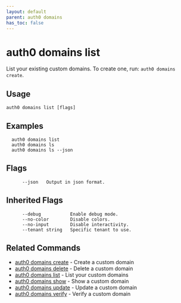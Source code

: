 ```yaml
---
layout: default
parent: auth0 domains
has_toc: false
---
```

# auth0 domains list

List your existing custom domains. To create one, run: `auth0 domains create`.

## Usage
```
auth0 domains list [flags]
```

## Examples

```
  auth0 domains list
  auth0 domains ls
  auth0 domains ls --json
```


## Flags

```
      --json   Output in json format.
```


## Inherited Flags

```
      --debug           Enable debug mode.
      --no-color        Disable colors.
      --no-input        Disable interactivity.
      --tenant string   Specific tenant to use.
```


## Related Commands

- [auth0 domains create](auth0_domains_create.md) - Create a custom domain
- [auth0 domains delete](auth0_domains_delete.md) - Delete a custom domain
- [auth0 domains list](auth0_domains_list.md) - List your custom domains
- [auth0 domains show](auth0_domains_show.md) - Show a custom domain
- [auth0 domains update](auth0_domains_update.md) - Update a custom domain
- [auth0 domains verify](auth0_domains_verify.md) - Verify a custom domain


